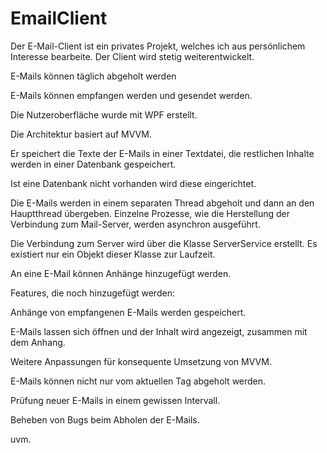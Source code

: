 # EmailClient

Der E-Mail-Client ist ein privates Projekt, welches ich aus persönlichem Interesse bearbeite. 
Der Client wird stetig weiterentwickelt. 

E-Mails können täglich abgeholt werden

E-Mails können empfangen werden und gesendet werden. 

Die Nutzeroberfläche wurde mit WPF erstellt. 

Die Architektur basiert auf MVVM. 

Er speichert die Texte der E-Mails in einer Textdatei, die restlichen Inhalte werden in einer Datenbank gespeichert. 

Ist eine Datenbank nicht vorhanden wird diese eingerichtet. 

Die E-Mails werden in einem separaten Thread abgeholt und dann an den Hauptthread übergeben. 
Einzelne Prozesse, wie die Herstellung der Verbindung zum Mail-Server, werden asynchron ausgeführt.  

Die Verbindung zum Server wird über die Klasse ServerService erstellt. Es existiert nur ein Objekt dieser Klasse zur Laufzeit.

An eine E-Mail können Anhänge hinzugefügt werden. 


Features, die noch hinzugefügt werden: 

Anhänge von empfangenen E-Mails werden gespeichert. 

E-Mails lassen sich öffnen und der Inhalt wird angezeigt, zusammen mit dem Anhang. 

Weitere Anpassungen für konsequente Umsetzung von MVVM. 

E-Mails können nicht nur vom aktuellen Tag abgeholt werden.

Prüfung neuer E-Mails in einem gewissen Intervall.

Beheben von Bugs beim Abholen der E-Mails.

uvm. 



